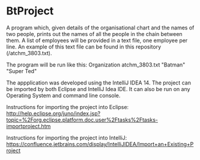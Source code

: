 # BtProject
A program which, given details of the organisational chart and the names of two people, prints out the names of all the
people in the chain between them. A list of employees will be provided in a text file, one employee per line. An example of this text file can be found in this repository (/atchm_3803.txt).
  
The program will be run like this:
Organization atchm_3803.txt "Batman" "Super Ted"

The appplication was developed using the IntelliJ IDEA 14. The project can be imported by both Eclipse and IntelliJ Idea IDE. It can also be run on any Operating System and command line console.

Instructions for importing the project into Eclipse:
http://help.eclipse.org/juno/index.jsp?topic=%2Forg.eclipse.platform.doc.user%2Ftasks%2Ftasks-importproject.htm

Instructions for importing the project into IntelliJ:
https://confluence.jetbrains.com/display/IntelliJIDEA/Import+an+Existing+Project
